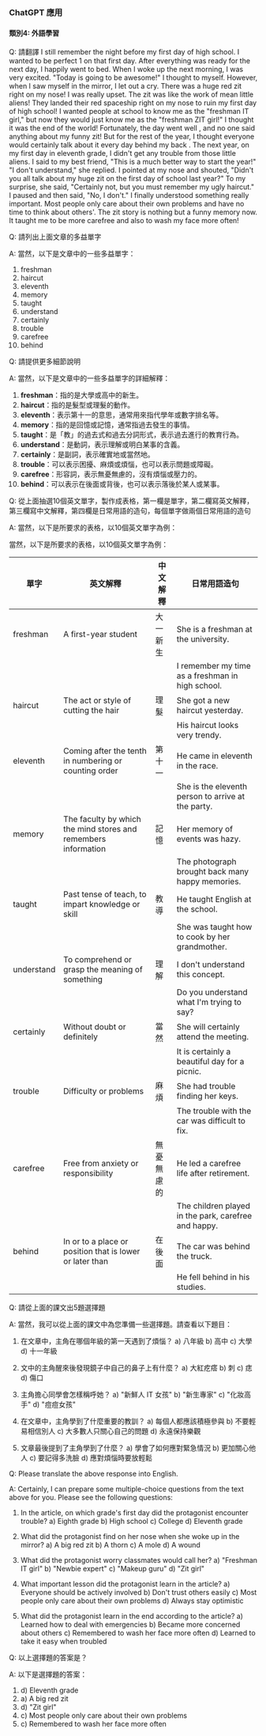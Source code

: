 ### ChatGPT 應用

#### 類別4: 外語學習

Q: 請翻譯
I still remember the night before my first day of high school. I wanted to
be perfect 1 on that first day. After everything was ready for the next day, I happily went to bed.
When I woke up the next morning, I was very excited. "Today is going to be awesome!" I thought to myself. However, when I saw myself in the mirror, I let out a cry. There was a huge red zit right on my nose!
I was really upset. The zit was like the work of mean little aliens! They landed their red spaceship right on my nose to ruin my first day of high school! I wanted people at school to know me as the "freshman IT girl," but now they would just know me as the "freshman ZIT girl!" I thought it was the end of the world!
Fortunately, the day went well , and no one said anything about my funny
zit! But for the rest of the year, I thought everyone would certainly talk about it every day behind my back .
The next year, on my first day in eleventh grade, I didn't get any trouble from those little aliens. I said to my best friend, "This is a much better way to start the year!"
"I don't understand," she replied.
I pointed at my nose and shouted, "Didn't you all talk about my huge zit on the first day of school last year?"
To my surprise, she said, "Certainly not, but you must remember my ugly haircut."
I paused and then said, "No, I don't."
I finally understood something really important. Most people only care about their own problems and have no time to think about others'.
The zit story is nothing but a funny memory now. It taught me to be more carefree and also to wash my face more often!

Q: 請列出上面文章的多益單字

A: 當然，以下是文章中的一些多益單字：

1. freshman
2. haircut
3. eleventh
4. memory
5. taught
6. understand
7. certainly
8. trouble
9. carefree
10. behind

Q: 請提供更多細節說明

A: 當然，以下是文章中的一些多益單字的詳細解釋：

1. **freshman**：指的是大學或高中的新生。
2. **haircut**：指的是髮型或理髮的動作。
3. **eleventh**：表示第十一的意思，通常用來指代學年或數字排名等。
4. **memory**：指的是回憶或記憶，通常指過去發生的事情。
5. **taught**：是「教」的過去式和過去分詞形式，表示過去進行的教育行為。
6. **understand**：是動詞，表示理解或明白某事的含義。
7. **certainly**：是副詞，表示確實地或當然地。
8. **trouble**：可以表示困擾、麻煩或煩惱，也可以表示問題或障礙。
9. **carefree**：形容詞，表示無憂無慮的，沒有煩惱或壓力的。
10. **behind**：可以表示在後面或背後，也可以表示落後於某人或某事。

Q: 從上面抽選10個英文單字，製作成表格，第一欄是單字，第二欄寫英文解釋，第三欄寫中文解釋，第四欄是日常用語的造句，每個單字做兩個日常用語的造句

A:  當然，以下是所要求的表格，以10個英文單字為例：

當然，以下是所要求的表格，以10個英文單字為例：

| 單字 | 英文解釋 | 中文解釋 | 日常用語造句 |
| ---- | ------- | ------- | ---------- |
| freshman | A first-year student | 大一新生 | She is a freshman at the university. |
| | | | I remember my time as a freshman in high school. |
| haircut | The act or style of cutting the hair | 理髮 | She got a new haircut yesterday. |
| | | | His haircut looks very trendy. |
| eleventh | Coming after the tenth in numbering or counting order | 第十一 | He came in eleventh in the race. |
| | | | She is the eleventh person to arrive at the party. |
| memory | The faculty by which the mind stores and remembers information | 記憶 | Her memory of events was hazy. |
| | | | The photograph brought back many happy memories. |
| taught | Past tense of teach, to impart knowledge or skill | 教導 | He taught English at the school. |
| | | | She was taught how to cook by her grandmother. |
| understand | To comprehend or grasp the meaning of something | 理解 | I don't understand this concept. |
| | | | Do you understand what I'm trying to say? |
| certainly | Without doubt or definitely | 當然 | She will certainly attend the meeting. |
| | | | It is certainly a beautiful day for a picnic. |
| trouble | Difficulty or problems | 麻煩 | She had trouble finding her keys. |
| | | | The trouble with the car was difficult to fix. |
| carefree | Free from anxiety or responsibility | 無憂無慮的 | He led a carefree life after retirement. |
| | | | The children played in the park, carefree and happy. |
| behind | In or to a place or position that is lower or later than | 在後面 | The car was behind the truck. |
| | | | He fell behind in his studies. |

Q: 請從上面的課文出5題選擇題

A: 當然，我可以從上面的課文中為您準備一些選擇題。請查看以下題目：

1. 在文章中，主角在哪個年級的第一天遇到了煩惱？
   a) 八年級
   b) 高中
   c) 大學
   d) 十一年級

2. 文中的主角醒來後發現鏡子中自己的鼻子上有什麼？
   a) 大紅疙瘩
   b) 刺
   c) 痣
   d) 傷口

3. 主角擔心同學會怎樣稱呼她？
   a) "新鮮人 IT 女孩"
   b) "新生專家"
   c) "化妝高手"
   d) "痘痘女孩"

4. 在文章中，主角學到了什麼重要的教訓？
   a) 每個人都應該積極參與
   b) 不要輕易相信別人
   c) 大多數人只關心自己的問題
   d) 永遠保持樂觀

5. 文章最後提到了主角學到了什麼？
   a) 學會了如何應對緊急情況
   b) 更加關心他人
   c) 要記得多洗臉
   d) 應對煩惱時要放輕鬆

Q: Please translate the above response into English.

A: Certainly, I can prepare some multiple-choice questions from the text above for you. Please see the following questions:

1. In the article, on which grade's first day did the protagonist encounter trouble?
   a) Eighth grade
   b) High school
   c) College
   d) Eleventh grade

2. What did the protagonist find on her nose when she woke up in the mirror?
   a) A big red zit
   b) A thorn
   c) A mole
   d) A wound

3. What did the protagonist worry classmates would call her?
   a) "Freshman IT girl"
   b) "Newbie expert"
   c) "Makeup guru"
   d) "Zit girl"

4. What important lesson did the protagonist learn in the article?
   a) Everyone should be actively involved
   b) Don't trust others easily
   c) Most people only care about their own problems
   d) Always stay optimistic

5. What did the protagonist learn in the end according to the article?
   a) Learned how to deal with emergencies
   b) Became more concerned about others
   c) Remembered to wash her face more often
   d) Learned to take it easy when troubled

Q: 以上選擇題的答案是？

A: 以下是選擇題的答案：

1. d) Eleventh grade
2. a) A big red zit
3. d) "Zit girl"
4. c) Most people only care about their own problems
5. c) Remembered to wash her face more often
